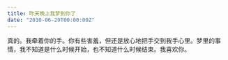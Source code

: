 ```yaml
---
title: 昨天晚上我梦到你了
date: "2010-06-29T00:00:00Z"
---
```


真的。我牵着你的手。你有些害羞，但还是放心地把手交到我手心里。梦里的事情，我不知道是什么时候开始，也不知道什么时候结束。我喜欢你。
